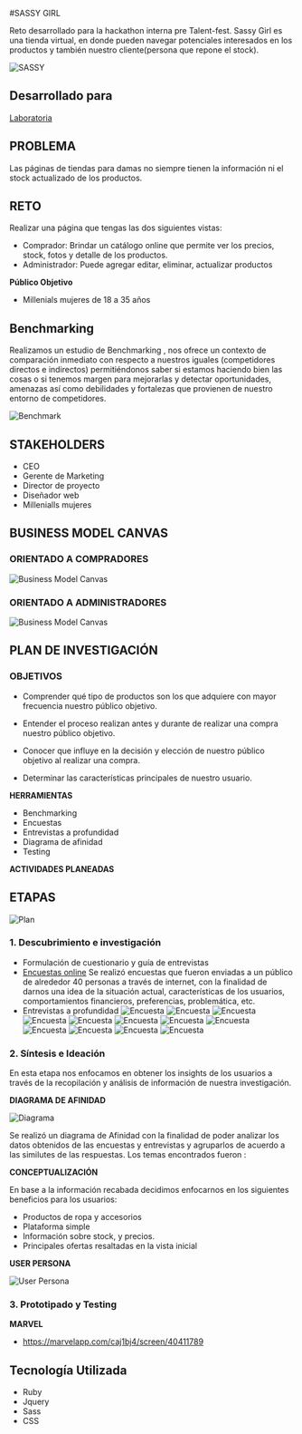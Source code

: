 #SASSY GIRL

Reto desarrollado para la hackathon interna pre Talent-fest. Sassy Girl es una tienda virtual, en donde pueden navegar potenciales interesados en los productos y también nuestro cliente(persona que repone el stock). 

![SASSY](https://raw.githubusercontent.com/NatalyCortez/hackathon-rails/master/assets/images/sassy.png)

## Desarrollado para 
[Laboratoria](http://laboratoria.la)


## PROBLEMA
Las páginas de tiendas para damas no siempre tienen la información ni el stock actualizado de los productos.


## RETO
Realizar una página que tengas las dos siguientes vistas:
- Comprador:
Brindar un catálogo online que permite ver los precios, stock, fotos y detalle de los productos.
- Administrador:
Puede agregar editar, eliminar, actualizar productos 


**Público Objetivo**
- Millenials mujeres de 18 a 35 años


## Benchmarking
Realizamos un estudio de Benchmarking , nos ofrece un contexto de comparación inmediato con respecto a nuestros iguales (competidores directos e indirectos) permitiéndonos saber si estamos haciendo bien las cosas o si tenemos margen para mejorarlas y detectar oportunidades, amenazas así como debilidades y fortalezas que provienen de nuestro entorno de competidores.


![Benchmark](ux/assets/benchmarksassy.PNG "Benchmark")


## STAKEHOLDERS
- CEO
- Gerente de Marketing
- Director de proyecto
- Diseñador web
- Millenialls mujeres


## BUSINESS MODEL CANVAS
### ORIENTADO A COMPRADORES

![Business Model Canvas](ux/assets/bmc-comprador.png "Business Model Canvas Comprador")

### ORIENTADO A ADMINISTRADORES

![Business Model Canvas](ux/assets/bmc-admin.png "Business Model Canvas Administrador")


## PLAN DE INVESTIGACIÓN
### OBJETIVOS
- Comprender qué tipo de productos son los que adquiere con mayor frecuencia nuestro público objetivo.

- Entender el proceso realizan antes y durante de realizar una compra nuestro público objetivo.

- Conocer que influye en la decisión y elección de nuestro público objetivo al realizar una compra.

-  Determinar las características principales de nuestro usuario.


**HERRAMIENTAS**
- Benchmarking
- Encuestas
- Entrevistas a profundidad
- Diagrama de afinidad
- Testing


**ACTIVIDADES PLANEADAS**
## ETAPAS
![Plan](ux/assets/planner.png "Plan")

### 1. Descubrimiento e investigación

- Formulación de cuestionario y guía de entrevistas
- [Encuestas online](https://docs.google.com/forms/d/e/1FAIpQLSdsot1wmRGD46ARa3YwvIAklEjfI7VOVnMYm07HAD3izOiCGA/viewform)
Se realizó encuestas que fueron enviadas a un público de alrededor 40 personas a través de internet, con la finalidad de darnos una idea de la situación actual, características de los usuarios, comportamientos financieros, preferencias, problemática, etc.
- Entrevistas a profundidad
![Encuesta](ux/assets/re-1.png "Encuesta")
![Encuesta](ux/assets/re-2.png "Encuesta")
![Encuesta](ux/assets/re-3.png "Encuesta")
![Encuesta](ux/assets/re-4.png "Encuesta")
![Encuesta](ux/assets/re-5.png "Encuesta")
![Encuesta](ux/assets/re-6.png "Encuesta")
![Encuesta](ux/assets/re-7.png "Encuesta")
![Encuesta](ux/assets/re-8.png "Encuesta")
![Encuesta](ux/assets/re-9.png "Encuesta")
![Encuesta](ux/assets/re-10.png "Encuesta")
![Encuesta](ux/assets/re-11.png "Encuesta")
![Encuesta](ux/assets/re-12.png "Encuesta")

### 2. Síntesis e Ideación
En esta etapa nos enfocamos en obtener los insights de los usuarios a través de la recopilación y análisis de información de nuestra investigación.

**DIAGRAMA DE AFINIDAD**

![Diagrama](https://raw.githubusercontent.com/NelidaSh/hackathon-rails/master/ux/assets/map.png "Diagrama de afinidad")

Se realizó un diagrama de Afinidad con la finalidad de poder analizar los datos obtenidos de las encuestas y entrevistas y agruparlos de acuerdo a las similutes de las respuestas. Los temas encontrados fueron :



**CONCEPTUALIZACIÓN**

En base a la información recabada decidimos enfocarnos en los siguientes beneficios para los usuarios:
- Productos de ropa y accesorios
- Plataforma simple 
- Información sobre stock, y precios.
- Principales ofertas resaltadas en la vista inicial

**USER PERSONA**

![User Persona](ux/assets/user-persona.png "User Persona")

### 3. Prototipado y Testing

**MARVEL**
 - https://marvelapp.com/caj1bj4/screen/40411789
## Tecnología Utilizada
- Ruby
- Jquery
- Sass
- CSS
